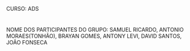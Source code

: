 CURSO: ADS
#
NOME DOS PARTICIPANTES DO GRUPO: SAMUEL RICARDO, ANTONIO MORAES(TONHÃO), BRAYAN GOMES, ANTONY LEVI, DAVID SANTOS, JOÃO FONSECA
